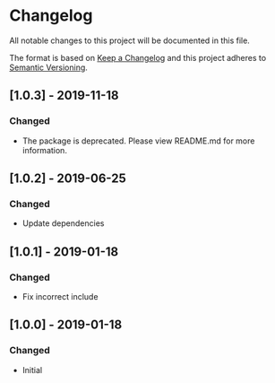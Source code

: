 # Changelog
All notable changes to this project will be documented in this file.

The format is based on [Keep a Changelog](http://keepachangelog.com/en/1.0.0/)
and this project adheres to [Semantic Versioning](http://semver.org/spec/v2.0.0.html).

## [1.0.3] - 2019-11-18
### Changed
- The package is deprecated. Please view README.md for more information.

## [1.0.2] - 2019-06-25
### Changed
- Update dependencies

## [1.0.1] - 2019-01-18
### Changed
- Fix incorrect include

## [1.0.0] - 2019-01-18
### Changed
- Initial
